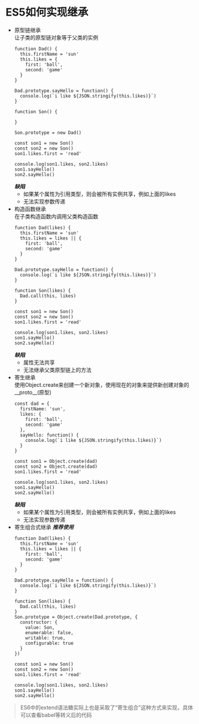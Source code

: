 # ES5如何实现继承

- 原型链继承  
  让子类的原型链对象等于父类的实例
  ```
  function Dad() {
    this.firstName = 'sun'
    this.likes = {
      first: 'ball',
      second: 'game'
    }
  }

  Dad.prototype.sayHello = function() {
    console.log(`i like ${JSON.stringify(this.likes)}`)
  }

  function Son() {

  }

  Son.prototype = new Dad()

  const son1 = new Son()
  const son2 = new Son()
  son1.likes.first = 'read'

  console.log(son1.likes, son2.likes)
  son1.sayHello()
  son2.sayHello()
  ```
  ***缺陷***
  - 如果某个属性为引用类型，则会被所有实例共享，例如上面的likes
  - 无法实现参数传递
- 构造函数继承  
  在子类构造函数内调用父类构造函数
  ```
  function Dad(likes) {
    this.firstName = 'sun'
    this.likes = likes || {
      first: 'ball',
      second: 'game'
    }
  }

  Dad.prototype.sayHello = function() {
    console.log(`i like ${JSON.stringify(this.likes)}`)
  }

  function Son(likes) {
    Dad.call(this, likes)
  }

  const son1 = new Son()
  const son2 = new Son()
  son1.likes.first = 'read'

  console.log(son1.likes, son2.likes)
  son1.sayHello()
  son2.sayHello()
  ```
  ***缺陷***
  - 属性无法共享
  - 无法继承父类原型链上的方法
- 寄生继承  
  使用Object.create来创建一个新对象，使用现在的对象来提供新创建对象的__proto__(原型)
  ```
  const dad = {
    firstName: 'sun',
    likes: {
      first: 'ball',
      second: 'game'
    },
    sayHello: function() {
      console.log(`i like ${JSON.stringify(this.likes)}`)
    }
  }

  const son1 = Object.create(dad)
  const son2 = Object.create(dad)
  son1.likes.first = 'read'

  console.log(son1.likes, son2.likes)
  son1.sayHello()
  son2.sayHello()
  ```
  ***缺陷***
  - 如果某个属性为引用类型，则会被所有实例共享，例如上面的likes
  - 无法实现参数传递
- 寄生组合式继承  ***推荐使用***  
  ```
  function Dad(likes) {
    this.firstName = 'sun'
    this.likes = likes || {
      first: 'ball',
      second: 'game'
    }
  }

  Dad.prototype.sayHello = function() {
    console.log(`i like ${JSON.stringify(this.likes)}`)
  }

  function Son(likes) {
    Dad.call(this, likes)
  }
  Son.prototype = Object.create(Dad.prototype, {
    constructor: {
      value: Son,
      enumerable: false,
      writable: true,
      configurable: true
    }
  })

  const son1 = new Son()
  const son2 = new Son()
  son1.likes.first = 'read'

  console.log(son1.likes, son2.likes)
  son1.sayHello()
  son2.sayHello()
  ```

> ES6中的extend语法糖实际上也是采取了“寄生组合”这种方式来实现，具体可以查看babel等转义后的代码